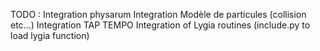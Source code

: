 TODO :
Integration physarum
Integration Modèle de particules (collision etc...)
Integration TAP TEMPO
Integration of Lygia routines (include.py to load lygia function)


